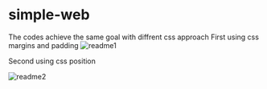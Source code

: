 # simple-web
The codes achieve the same goal with diffrent css approach
First using css margins and padding
![readme1](https://github.com/ericomondi/simple-web/assets/139236060/e17392da-7d07-4a7c-a8a8-a7d1ab6ecc8c)

Second using css position

![readme2](https://github.com/ericomondi/simple-web/assets/139236060/5b4981bb-3079-4f3b-a34e-b904962bb982)
